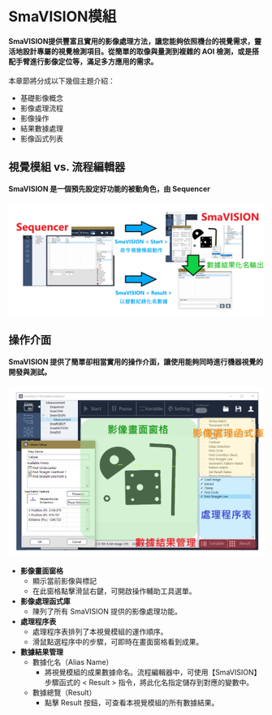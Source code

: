 # SmaVISION模組

#### SmaVISION提供豐富且實用的影像處理方法，讓您能夠依照機台的視覺需求，靈活地設計專屬的視覺檢測項目。從簡單的取像與量測到複雜的 AOI 檢測，或是搭配手臂進行影像定位等，滿足多方應用的需求。

本章節將分成以下幾個主題介紹：

* 基礎影像概念
* 影像處理流程
* 影像操作
* 結果數據處理
* 影像函式列表

## 視覺模組 vs. 流程編輯器

#### SmaVISION 是一個預先設定好功能的被動角色，由 Sequencer

![SmaVISION vs. Sequencer](../../.gitbook/assets/visionmodule_vs-sequencer2.png)

## 操作介面

#### SmaVISION 提供了簡單卻相當實用的操作介面，讓使用能夠同時進行機器視覺的開發與測試。

![](../../.gitbook/assets/visionmodule_intro.png)

* **影像畫面窗格**
  * 顯示當前影像與標記
  * 在此窗格點擊滑鼠右鍵，可開啟操作輔助工具選單。
* **影像處理函式庫**
  * 陳列了所有 SmaVISION 提供的影像處理功能。
* **處理程序表**
  * 處理程序表排列了本視覺模組的運作順序。
  * 滑鼠點選程序中的步驟，可即時在畫面窗格看到成果。
* **數據結果管理**
  * 數據化名（Alias Name）
    * 將視覺模組的成果數據命名。流程編輯器中，可使用【SmaVISION】步驟函式的 &lt; Result &gt; 指令，將此化名指定儲存到對應的變數中。
  * 數據總覽（Result）
    * 點擊 Result 按鈕，可查看本視覺模組的所有數據結果。

